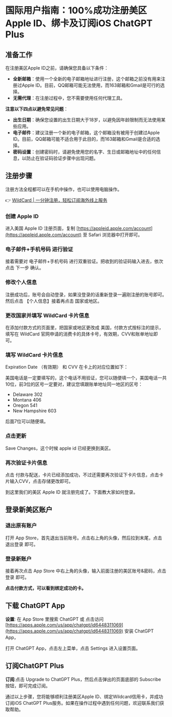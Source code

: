 # 国际用户指南：100%成功注册美区Apple ID、绑卡及订阅iOS ChatGPT Plus

## 准备工作

在注册美区Apple ID之前，请确保您具备以下条件：

- **全新邮箱**：使用一个全新的电子邮箱地址进行注册，这个邮箱之前没有用来注册过Apple ID。目前，QQ邮箱可能无法使用，而163邮箱和Gmail是可行的选择。
- **无需代理**：在注册过程中，您不需要使用任何代理工具。

**注意以下四点以避免常见问题**：

- **出生日期**：确保您设置的出生日期大于18岁，以避免因年龄限制而无法使用某些应用。
- **电子邮件**：建议注册一个新的电子邮箱，这个邮箱没有被用于创建过Apple ID。目前，QQ邮箱可能不适合用于此目的，而163邮箱和Gmail是合适的选择。
- **密码设置**：创建密码时，请避免使用您的名字、生日或邮箱地址中的任何信息，以防止在验证码验证步骤中出现问题。

## 注册步骤

注册方法全程都可以在手机中操作，也可以使用电脑操作。

👉 [WildCard | 一分钟注册，轻松订阅海外线上服务](https://bbtdd.com/WildCard)

### 创建 Apple ID

进入美国 Apple ID 注册页面，复制 [https://appleid.apple.com/account](https://appleid.apple.com/account) 至 Safari 浏览器中打开即可。



### 电子邮件+手机号码 进行验证

接着需要对 电子邮件+手机号码 进行双重验证。把收到的验证码输入进去，依次点击 下一步 确认。

 

### 修改个人信息

注册成功后，账号会自动登录，如果没登录的话重新登录一遍刚注册的账号即可。 然后点击 【个人信息】接着再点击 国家或地区。



### 更改国家并填写 WildCard 卡片信息

在添加付款方式的页面里，把国家或地区更改成 美国，付款方式按标注的提示，填写在 WildCard 官网申请的消费卡的具体卡号，有效期，CVV和账单地址即可。



### 填写 WildCard 卡片信息

Expiration Date （有效期） 和 CVV 在卡上的对应位置如下：



美国电话是一定要填写的，这个电话不用验证，您可以随便填一个，美国电话一共10位，前3位的区号一定要对，建议您填跟账单地址同一地区的区号：

- Delaware 302
- Montana 406
- Oregon 541
- New Hampshire 603

后面7位可以随便填。

### 点击更新

Save Changes，这个时候 apple id 已经更换到美区。



### 再次验证卡片信息

点击 付款与配送，卡片已经添加成功，不过还需要再次验证下卡片信息，点击卡片输入CVV，点击存储更改即可。

 

到这里我们的美区 Apple ID 就注册完成了。下面教大家如何登录。

## 登录新美区账户

### 退出原有账户

打开 App Store，首先退出当前账号。点击右上角的头像，然后拉到末尾，点击 退出登录 即可。

 

### 登录新账户

接着再次点击 App Store 中右上角的头像，输入前面注册的美区账号&密码，点击 登录 即可。



**点击付款方式，可以看到绑定成功的卡。**



## 下载 ChatGPT App

**设置**: 在 App Store 里搜索 ChatGPT 或 点击访问 [https://apps.apple.com/us/app/chatgpt/id6448311069](https://apps.apple.com/us/app/chatgpt/id6448311069) 安装 ChatGPT App，

打开 ChatGPT App，点击左上菜单，点击 Settings 进入设置页面。



## 订阅ChatGPT Plus

**订阅**:点击 Upgrade to ChatGPT Plus，然后点击弹出的页面底部的 Subscribe 按钮，即可完成订阅。

 

通过以上步骤，您将能够顺利注册美区Apple ID、绑定Wildcard信用卡，并成功订阅iOS ChatGPT Plus服务。如果在操作过程中遇到任何问题，欢迎联系我们获取帮助。